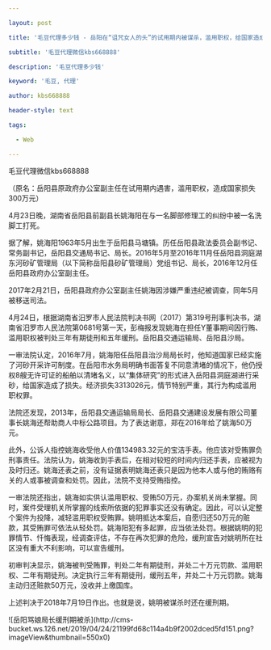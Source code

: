 ---
layout: post
title: '毛豆代理多少钱 - 岳阳在“诅咒女人的头”的试用期内被谋杀，滥用职权，给国家造成300万损失。'
subtitle: '毛豆代理微信kbs668888'
description: '毛豆代理多少钱'
keyword: '毛豆, 代理'
author: kbs668888
header-style: text
tags:
  - Web
---
毛豆代理微信kbs668888

（原名：岳阳县原政府办公室副主任在试用期内遇害，滥用职权，造成国家损失300万元）

4月23日晚，湖南省岳阳县前副县长姚海阳在与一名脚部修理工的纠纷中被一名洗脚工打死。

据了解，姚海阳1963年5月出生于岳阳县马塘镇。历任岳阳县政法委员会副书记、常务副书记，岳阳县交通局书记、局长。2016年5月至2016年11月任岳阳县洞庭湖东河砂矿管理局（以下简称岳阳县砂矿管理局）党组书记、局长，2016年12月任岳阳县政府办公室副主任。

2017年2月21日，岳阳县政府办公室副主任姚海因涉嫌严重违纪被调查，同年5月被移送司法。

4月24日，根据湖南省汨罗市人民法院判决书网（2017）第319号刑事判决书，湖南省汨罗市人民法院第0681号第一天，彭梅报发现姚海在担任Y董事期间因行贿、滥用职权被判处三年有期徒刑和五年缓刑。岳阳县交通运输局、岳阳县沙局。

一审法院认定，2016年7月，姚海阳任岳阳县治沙局局长时，他知道国家已经实施了河砂开采许可制度。在岳阳市水务局明确书面答复不同意清堵的情况下，他仍授权8艘无许可证的船舶以清堵名义，以“集体研究”的形式进入岳阳县洞庭湖进行采砂，给国家造成了损失。经济损失3313026元，情节特别严重，其行为构成滥用职权罪。

法院还发现，2013年，岳阳县交通运输局局长、岳阳县交通建设发展有限公司董事长姚海还帮助商人中标公路项目。为了表达谢意，郑在2016年给了姚海50万元。

此外，公诉人指控姚海收受他人价值134983.32元的宝洁手表。他应该对受贿罪负刑事责任。法院认为，姚海收到手表后，在相对较短的时间内归还手表，应被视为及时归还。姚海还表之前，没有证据表明姚海还表只是因为他本人或与他的贿赂有关的人或事被调查和处罚。因此，法院不支持受贿指控。

一审法院还指出，姚海如实供认滥用职权、受贿50万元，办案机关尚未掌握。同时，案件受理机关所掌握的线索所依据的犯罪事实还没有确定。因此，可以认定整个案件为投降，减轻滥用职权受贿罪。姚明抵达本案后，自愿归还50万元的赃款，其受贿罪可依法从轻处罚。姚海阳犯有多起罪，应当依法处罚。根据姚明的犯罪情节、忏悔表现，经调查评估，不存在再次犯罪的危险，缓刑宣告对姚明所在社区没有重大不利影响，可以宣告缓刑。

初审判决显示，姚海被判受贿罪，判处二年有期徒刑，并处二十万元罚款、滥用职权、二年有期徒刑。决定执行三年有期徒刑，缓刑五年，并处二十万元罚款。姚海主动归还赃款50万元，没收并上缴国库。

上述判决于2018年7月19日作出。也就是说，姚明被谋杀时还在缓刑期。

![岳阳骂娘局长缓刑期被杀](http://cms-
bucket.ws.126.net/2019/04/24/21199fd68c114a4b9f2002dced5fd151.png?imageView&thumbnail=550x0)  

